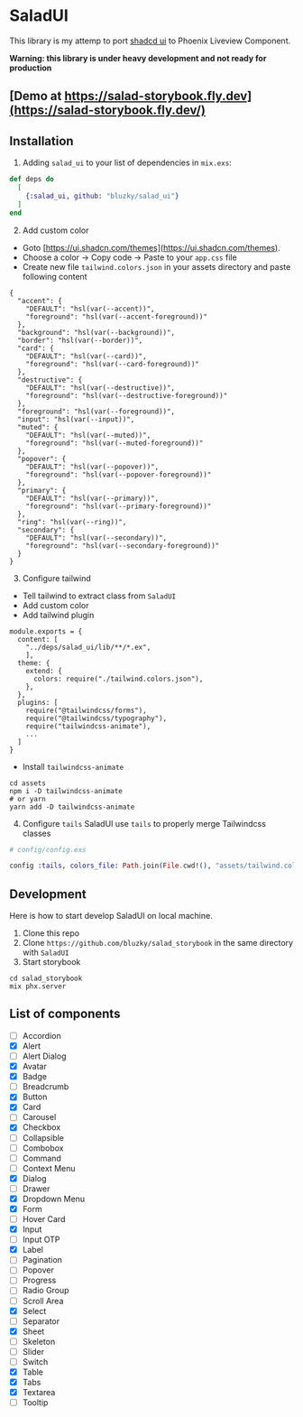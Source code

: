 # SaladUI

This library is my attemp to port [shadcd ui](https://ui.shadcn.com/) to Phoenix Liveview Component.

**Warning: this library is under heavy development and not ready for production**

## [Demo at https://salad-storybook.fly.dev](https://salad-storybook.fly.dev/)

## Installation

1. Adding `salad_ui` to your list of dependencies in `mix.exs`:

```elixir
def deps do
  [
    {:salad_ui, github: "bluzky/salad_ui"}
  ]
end
```

2. Add custom color
- Goto [https://ui.shadcn.com/themes](https://ui.shadcn.com/themes).
- Choose a color → Copy code → Paste to your `app.css` file
- Create new file `tailwind.colors.json` in your assets directory and paste following content
```
{
  "accent": {
    "DEFAULT": "hsl(var(--accent))",
    "foreground": "hsl(var(--accent-foreground))"
  },
  "background": "hsl(var(--background))",
  "border": "hsl(var(--border))",
  "card": {
    "DEFAULT": "hsl(var(--card))",
    "foreground": "hsl(var(--card-foreground))"
  },
  "destructive": {
    "DEFAULT": "hsl(var(--destructive))",
    "foreground": "hsl(var(--destructive-foreground))"
  },
  "foreground": "hsl(var(--foreground))",
  "input": "hsl(var(--input))",
  "muted": {
    "DEFAULT": "hsl(var(--muted))",
    "foreground": "hsl(var(--muted-foreground))"
  },
  "popover": {
    "DEFAULT": "hsl(var(--popover))",
    "foreground": "hsl(var(--popover-foreground))"
  },
  "primary": {
    "DEFAULT": "hsl(var(--primary))",
    "foreground": "hsl(var(--primary-foreground))"
  },
  "ring": "hsl(var(--ring))",
  "secondary": {
    "DEFAULT": "hsl(var(--secondary))",
    "foreground": "hsl(var(--secondary-foreground))"
  }
}
```

3. Configure tailwind
- Tell tailwind to extract class from `SaladUI`
- Add custom color
- Add tailwind plugin
```
module.exports = {
  content: [
    "../deps/salad_ui/lib/**/*.ex",
    ],
  theme: {
    extend: {
      colors: require("./tailwind.colors.json"),
    },
  },
  plugins: [
    require("@tailwindcss/forms"),
    require("@tailwindcss/typography"),
    require("tailwindcss-animate"),
    ...
  ]
}
```

- Install `tailwindcss-animate`
```
cd assets
npm i -D tailwindcss-animate
# or yarn
yarn add -D tailwindcss-animate
```

4. Configure `tails`
SaladUI use `tails` to properly merge Tailwindcss classes

```elixir
# config/config.exs

config :tails, colors_file: Path.join(File.cwd!(), "assets/tailwind.colors.json")
```


## Development

Here is how to start develop SaladUI on local machine.

1. Clone this repo
2. Clone `https://github.com/bluzky/salad_storybook` in the same directory with `SaladUI`
3. Start storybook
```
cd salad_storybook
mix phx.server
```


## List of components

- [ ] Accordion
- [x] Alert
- [ ] Alert Dialog
- [x] Avatar
- [x] Badge
- [ ] Breadcrumb
- [x] Button
- [x] Card
- [ ] Carousel
- [x] Checkbox
- [ ] Collapsible
- [ ] Combobox
- [ ] Command
- [ ] Context Menu
- [x] Dialog
- [ ] Drawer
- [x] Dropdown Menu
- [x] Form
- [ ] Hover Card
- [x] Input
- [ ] Input OTP
- [x] Label
- [ ] Pagination
- [ ] Popover
- [ ] Progress
- [ ] Radio Group
- [ ] Scroll Area
- [x] Select
- [ ] Separator
- [x] Sheet
- [ ] Skeleton
- [ ] Slider
- [ ] Switch
- [x] Table
- [x] Tabs
- [x] Textarea
- [ ] Tooltip
